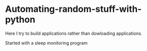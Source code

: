 # Automating-random-stuff-with-python

Here I try to build applications rather than dowloading applications.

Started with a sleep monitoring program
